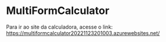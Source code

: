# MultiFormCalculator
Para ir ao site da calculadora, acesse o link: https://multiformcalculator20221123201003.azurewebsites.net/
